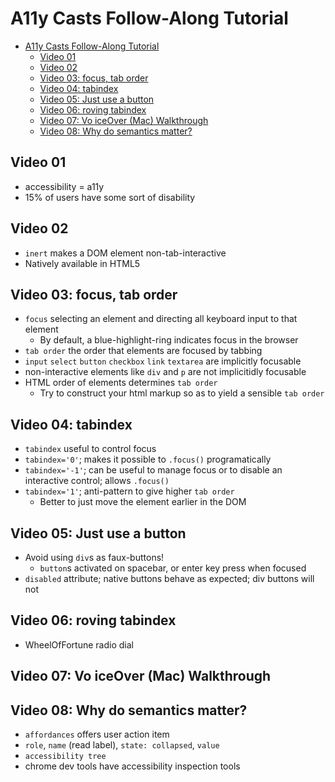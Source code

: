 
# A11y Casts Follow-Along Tutorial
<!-- TOC -->

- [A11y Casts Follow-Along Tutorial](#a11y-casts-follow-along-tutorial)
  - [Video 01](#video-01)
  - [Video 02](#video-02)
  - [Video 03: focus, tab order](#video-03-focus-tab-order)
  - [Video 04: tabindex](#video-04-tabindex)
  - [Video 05: Just use a button](#video-05-just-use-a-button)
  - [Video 06: roving tabindex](#video-06-roving-tabindex)
  - [Video 07: Vo iceOver (Mac) Walkthrough](#video-07-vo-iceover-mac-walkthrough)
  - [Video 08: Why do semantics matter?](#video-08-why-do-semantics-matter)

<!-- /TOC -->
## Video 01

- accessibility = a11y
- 15% of users have some sort of disability

## Video 02

- `inert` makes a DOM element non-tab-interactive
- Natively available in HTML5

## Video 03: focus, tab order

- `focus` selecting an element and directing all keyboard input to that element
  - By default, a blue-highlight-ring indicates focus in the browser
- `tab order` the order that elements are focused by tabbing
- `input` `select` `button` `checkbox` `link` `textarea` are implicitly focusable
- non-interactive elements like `div` and `p` are not implicitidly focusable
- HTML order of elements determines `tab order`
  - Try to construct your html markup so as to yield a sensible `tab order`

## Video 04: tabindex

- `tabindex` useful to control focus
- `tabindex='0'`; makes it possible to `.focus()` programatically
- `tabindex='-1'`; can be useful to manage focus or to disable an interactive control; allows `.focus()`
- `tabindex='1'`; anti-pattern to give higher `tab order`
  - Better to just move the element earlier in the DOM

## Video 05: Just use a button

- Avoid using `div`s as faux-buttons!
  - `button`s activated on spacebar, or enter key press when focused
- `disabled` attribute; native buttons behave as expected; div buttons will not

## Video 06: roving tabindex

- WheelOfFortune radio dial

## Video 07: Vo iceOver (Mac) Walkthrough

## Video 08: Why do semantics matter?

- `affordances` offers user action item
- `role`, `name` (read label), `state: collapsed`, `value`
- `accessibility tree`
- chrome dev tools have accessibility inspection tools